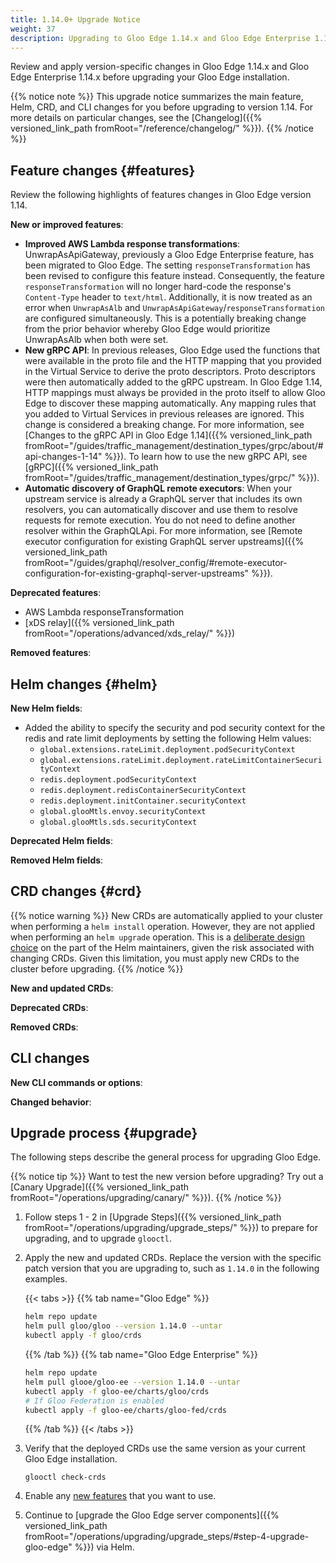 ```yaml
---
title: 1.14.0+ Upgrade Notice
weight: 37
description: Upgrading to Gloo Edge 1.14.x and Gloo Edge Enterprise 1.14.x
---
```


Review and apply version-specific changes in Gloo Edge 1.14.x and Gloo Edge Enterprise 1.14.x before upgrading your Gloo Edge installation.


{{% notice note %}}
This upgrade notice summarizes the main feature, Helm, CRD, and CLI changes for you before upgrading to version 1.14. For more details on particular changes, see the [Changelog]({{% versioned_link_path fromRoot="/reference/changelog/" %}}).
{{% /notice %}}

## Feature changes {#features}

Review the following highlights of features changes in Gloo Edge version 1.14.

<!--TODO add links-->

**New or improved features**:
* **Improved AWS Lambda response transformations**: UnwrapAsApiGateway, previously a Gloo Edge Enterprise feature, has been migrated to Gloo Edge. The setting `responseTransformation` has been revised to configure this feature instead. Consequently, the feature `responseTransformation` will no longer hard-code the response's `Content-Type` header to `text/html`. Additionally, it is now treated as an error when `UnwrapAsAlb` and `UnwrapAsApiGateway`/`responseTransformation` are configured simultaneously. This is a potentially breaking change from the prior behavior whereby Gloo Edge would prioritize UnwrapAsAlb when both were set.
* **New gRPC API**: In previous releases, Gloo Edge used the functions that were available in the proto file and the HTTP mapping that you provided in the Virtual Service to derive the proto descriptors. Proto descriptors were then automatically added to the gRPC upstream. In Gloo Edge 1.14, HTTP mappings must always be provided in the proto itself to allow Gloo Edge to discover these mapping automatically. Any mapping rules that you added to Virtual Services in previous releases are ignored. This change is considered a breaking change. For more information, see [Changes to the gRPC API in Gloo Edge 1.14]({{% versioned_link_path fromRoot="/guides/traffic_management/destination_types/grpc/about/#api-changes-1-14" %}}). To learn how to use the new gRPC API, see [gRPC]({{% versioned_link_path fromRoot="/guides/traffic_management/destination_types/grpc/" %}}). 
* **Automatic discovery of GraphQL remote executors**: When your upstream service is already a GraphQL server that includes its own resolvers, you can automatically discover and use them to resolve requests for remote execution. You do not need to define another resolver within the GraphQLApi. For more information, see [Remote executor configuration for existing GraphQL server upstreams]({{% versioned_link_path fromRoot="/guides/graphql/resolver_config/#remote-executor-configuration-for-existing-graphql-server-upstreams" %}}). 

**Deprecated features**:
* AWS Lambda responseTransformation
* [xDS relay]({{% versioned_link_path fromRoot="/operations/advanced/xds_relay/" %}})

**Removed features**:
<!-- * None -->

## Helm changes {#helm}

**New Helm fields**:
* Added the ability to specify the security and pod security context for the redis and rate limit deployments by setting the following Helm values:  
  - `global.extensions.rateLimit.deployment.podSecurityContext`
  - `global.extensions.rateLimit.deployment.rateLimitContainerSecurityContext`
  - `redis.deployment.podSecurityContext`
  - `redis.deployment.redisContainerSecurityContext`
  - `redis.deployment.initContainer.securityContext`
  - `global.glooMtls.envoy.securityContext`
  - `global.glooMtls.sds.securityContext`

**Deprecated Helm fields**:
<!-- * None -->

**Removed Helm fields**:
<!-- * None -->

## CRD changes {#crd}

{{% notice warning %}}
New CRDs are automatically applied to your cluster when performing a `helm install` operation. However, they are not applied when performing an `helm upgrade` operation. This is a [deliberate design choice](https://helm.sh/docs/topics/charts/#limitations-on-crds) on the part of the Helm maintainers, given the risk associated with changing CRDs. Given this limitation, you must apply new CRDs to the cluster before upgrading.
{{% /notice %}}

**New and updated CRDs**:
<!-- * None -->

**Deprecated CRDs**:
<!-- * None -->

**Removed CRDs**:
<!-- * None -->

## CLI changes

**New CLI commands or options**:
<!-- * None -->

**Changed behavior**:
<!-- * None -->

## Upgrade process {#upgrade}

The following steps describe the general process for upgrading Gloo Edge.

{{% notice tip %}}
Want to test the new version before upgrading? Try out a [Canary Upgrade]({{% versioned_link_path fromRoot="/operations/upgrading/canary/" %}}).
{{% /notice %}}

1. Follow steps 1 - 2 in [Upgrade Steps]({{% versioned_link_path fromRoot="/operations/upgrading/upgrade_steps/" %}}) to prepare for upgrading, and to upgrade `glooctl`.

2. Apply the new and updated CRDs. Replace the version with the specific patch version that you are upgrading to, such as `1.14.0` in the following examples.

   {{< tabs >}}
   {{% tab name="Gloo Edge" %}}
   ```sh
   helm repo update
   helm pull gloo/gloo --version 1.14.0 --untar
   kubectl apply -f gloo/crds
   ```
   {{% /tab %}}
   {{% tab name="Gloo Edge Enterprise" %}}
   ```sh
   helm repo update
   helm pull glooe/gloo-ee --version 1.14.0 --untar
   kubectl apply -f gloo-ee/charts/gloo/crds
   # If Gloo Federation is enabled
   kubectl apply -f gloo-ee/charts/gloo-fed/crds
   ```
   {{% /tab %}}
   {{< /tabs >}}

3. Verify that the deployed CRDs use the same version as your current Gloo Edge installation.
   ```
   glooctl check-crds
   ```

4. Enable any [new features](#features) that you want to use.

5. Continue to [upgrade the Gloo Edge server components]({{% versioned_link_path fromRoot="/operations/upgrading/upgrade_steps/#step-4-upgrade-gloo-edge" %}}) via Helm.

